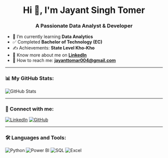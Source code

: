<h1 align="center"> Hi 👋, I'm Jayant Singh Tomer </h1>

<h3 align="center">A Passionate Data Analyst & Developer</h3>

- 🌱 I’m currently learning **Data Analytics**
- ✅ Completed **Bachelor of Technology (EC)**
- ✍ Achievements: **State Level Kho-Kho**
- 🔗 Know more about me on **[LinkedIn](https://linkedin.com/in/your-profile)**
- 📧 How to reach me: **[jayanttomar004@gmail.com](mailto:jayanttomar004@gmail.com)**

---

### 📊 My GitHub Stats:

![GitHub Stats](https://github-readme-stats.vercel.app/api?username=JayantSinghTomar&show_icons=true&theme=radical)

---

### 🔗 Connect with me:
[![LinkedIn](https://img.shields.io/badge/LinkedIn-blue?style=for-the-badge&logo=linkedin)](https://linkedin.com/in/your-profile)
[![GitHub](https://img.shields.io/badge/GitHub-black?style=for-the-badge&logo=github)](https://github.com/JayantSinghTomar)

---

### 🛠 Languages and Tools:
![Python](https://img.shields.io/badge/Python-blue?style=for-the-badge&logo=python)
![Power BI](https://img.shields.io/badge/Power%20BI-yellow?style=for-the-badge&logo=powerbi)
![SQL](https://img.shields.io/badge/SQL-red?style=for-the-badge&logo=sqlite)
![Excel](https://img.shields.io/badge/Excel-green?style=for-the-badge&logo=microsoft-excel)
